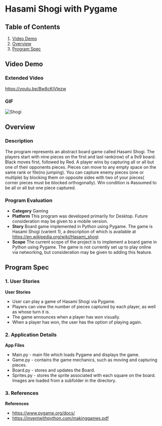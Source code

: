 # Hasami Shogi with Pygame

## Table of Contents

1. [Video Demo](#Video-Demo)
2. [Overview](#Overview)
3. [Program Spec](#Program-Spec)

## Video Demo
### Extended Video
<https://youtu.be/Bw8cKjVIezw>

### GIF
![Shogi](https://user-images.githubusercontent.com/81477294/144761684-fb2cda7a-b853-4296-9425-abcd7c0c6414.gif)

## Overview
### Description
The program represents an abstract board game called Hasami Shogi. The players start with
nine pieces on the first and last rank(row) of a 9x9 board. Black moves first, followed by Red. A
player wins by capturing all or all but one of their opponents pieces. Pieces can move to any empty space on
the same rank or file(no jumping). You can capture enemy pieces (one or multiple) by blocking them on
 opposite sides with two of your pieces( corner pieces must be blocked orthogonally). Win condition is
#assumed to be all or all but one piece captured.

### Program Evaluation
- **Category** Gaming
- **Platform** This program was developed primarily for Desktop. Future consideration may be given to a mobile version.
- **Story** Board game implemented in Python using Pygame. The game is Hasami Shogi (varient 1), a description of which is available at https://en.wikipedia.org/wiki/Hasami_shogi
- **Scope** The current scope of the project is to implement a board game in Python using Pygame. The game is not currently set up to play online via networking, but consideration may be given to adding this feature.

## Program Spec

### 1. User Stories

**User Stories**
* User can play a game of Hasami Shogi via Pygame.
* Players can view the number of pieces captured by each player, as well as whose turn it is.
* The game announces when a player has won visually.
* When a player has won, the user has the option of playing again.

### 2. Application Details

**App Files**
* Main.py - main file which loads Pygame and displays the game.
* Game.py - contains the game mechanics, such as moving and capturing pieces.
* Board.py - stores and updates the Board.
* Sprites.py - stores the sprite associated with each square on the board. Images are loaded from a subfolder in the directory.

### 3. References

**References**
* https://www.pygame.org/docs/
* https://inventwithpython.com/makinggames.pdf
